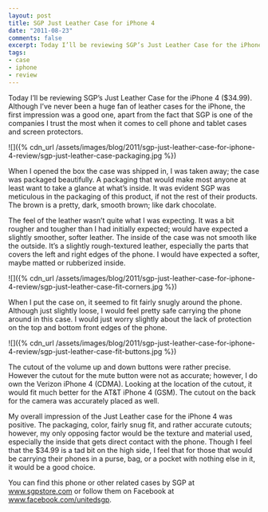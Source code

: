 ```yaml
---
layout: post
title: SGP Just Leather Case for iPhone 4
date: "2011-08-23"
comments: false
excerpt: Today I’ll be reviewing SGP’s Just Leather Case for the iPhone 4. Although I’ve never been a huge fan of leather cases for the iPhone, the first impression was a good one, apart from the fact that SGP is one of the companies I trust the most when it comes to cell phone and tablet cases and screen protectors.
tags:
- case
- iphone
- review
---
```


Today I’ll be reviewing SGP’s Just Leather Case for the iPhone 4 ($34.99). Although I’ve never been a huge fan of leather cases for the iPhone, the first impression was a good one, apart from the fact that SGP is one of the companies I trust the most when it comes to cell phone and tablet cases and screen protectors.

![]({% cdn_url /assets/images/blog/2011/sgp-just-leather-case-for-iphone-4-review/sgp-just-leather-case-packaging.jpg %})

When I opened the box the case was shipped in, I was taken away; the case was packaged beautifully. A packaging that would make most anyone at least want to take a glance at what’s inside. It was evident SGP was meticulous in the packaging of this product, if not the rest of their products. The brown is a pretty, dark, smooth brown; like dark chocolate.

The feel of the leather wasn’t quite what I was expecting. It was a bit rougher and tougher than I had initially expected; would have expected a slightly smoother, softer leather. The inside of the case was not smooth like the outside. It’s a slightly rough-textured leather, especially the parts that covers the left and right edges of the phone. I would have expected a softer, maybe matted or rubberized inside.

![]({% cdn_url /assets/images/blog/2011/sgp-just-leather-case-for-iphone-4-review/sgp-just-leather-case-fit-corners.jpg %})

When I put the case on, it seemed to fit fairly snugly around the phone. Although just slightly loose, I would feel pretty safe carrying the phone around in this case. I would just worry slightly about the lack of protection on the top and bottom front edges of the phone.

![]({% cdn_url /assets/images/blog/2011/sgp-just-leather-case-for-iphone-4-review/sgp-just-leather-case-fit-buttons.jpg %})

The cutout of the volume up and down buttons were rather precise. However the cutout for the mute button were not as accurate; however, I do own the Verizon iPhone 4 (CDMA). Looking at the location of the cutout, it would fit much better for the AT&amp;T iPhone 4 (GSM). The cutout on the back for the camera was accurately placed as well.

My overall impression of the Just Leather case for the iPhone 4 was positive. The packaging, color, fairly snug fit, and rather accurate cutouts; however, my only opposing factor would be the texture and material used, especially the inside that gets direct contact with the phone. Though I feel that the $34.99 is a tad bit on the high side, I feel that for those that would be carrying their phones in a purse, bag, or a pocket with nothing else in it, it would be a good choice.

You can find this phone or other related cases by SGP at <a href="http://www.sgpstore.com" target="_blank">www.sgpstore.com</a> or follow them on Facebook at <a href="http://www.facebook.com/unitedsgp" target="_blank">www.facebook.com/unitedsgp</a>.